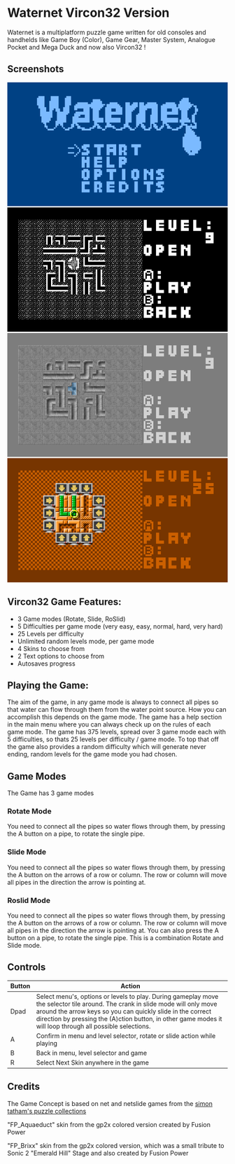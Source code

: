 # Waternet Vircon32 Version
Waternet is a multiplatform puzzle game written for old consoles and handhelds like Game Boy (Color), Game Gear, Master System, Analogue Pocket and Mega Duck and now also Vircon32 !

## Screenshots
![screenshot 1](screenshots/screenshot1.png)
![screenshot 2](screenshots/screenshot2.png)
![screenshot 3](screenshots/screenshot3.png)
![screenshot 4](screenshots/screenshot4.png)

## Vircon32 Game Features:
- 3 Game modes (Rotate, Slide, RoSlid)
- 5 Difficulties per game mode (very easy, easy, normal, hard, very hard)
- 25 Levels per difficulty
- Unlimited random levels mode, per game mode
- 4 Skins to choose from
- 2 Text options to choose from
- Autosaves progress

## Playing the Game:
The aim of the game, in any game mode is always to connect all pipes so that water can flow through them from the water point source. How you can accomplish this depends on the game mode. The game has a help section in the main menu where you can always check up on the rules of each game mode. The game has 375 levels, spread over 3 game mode each with 5 difficulties, so thats 25 levels per difficulty / game mode. To top that off the game also provides a random difficulty which will generate never ending, random levels for the game mode you had chosen.

## Game Modes
The Game has 3 game modes

### Rotate Mode
You need to connect all the pipes so water flows through them, by pressing the A button on a pipe, to rotate the single pipe.

### Slide Mode
You need to connect all the pipes so water flows through them, by pressing the A  button on the arrows of a row or column. The row or column will move all pipes in the direction the arrow is pointing at.

### Roslid Mode
You need to connect all the pipes so water flows through them, by pressing the A button on the arrows of a row or column. The row or column will move all pipes in the direction the arrow is pointing at. You can also press the A button on a pipe, to rotate the single pipe. This is a combination Rotate and Slide mode.

## Controls

| Button | Action |
| ------ | ------ |
| Dpad | Select menu's, options or levels to play. During gameplay move the selector tile around. The crank in slide mode will only move around the arrow keys so you can quickly slide in the correct direction by pressing the (A)ction button, in other game modes it will loop through all possible selections. |
| A | Confirm in menu and level selector, rotate or slide action while playing |
| B | Back in menu, level selector and game |
| R | Select Next Skin anywhere in the game |

## Credits
The Game Concept is based on net and netslide games from the [simon tatham's puzzle collections](https://www.chiark.greenend.org.uk/~sgtatham/puzzles/)

"FP_Aquaeduct" skin from the gp2x colored version created by Fusion Power

"FP_Brixx" skin from the gp2x colored version, which was a small tribute to Sonic 2 "Emerald Hill" Stage and also created by Fusion Power